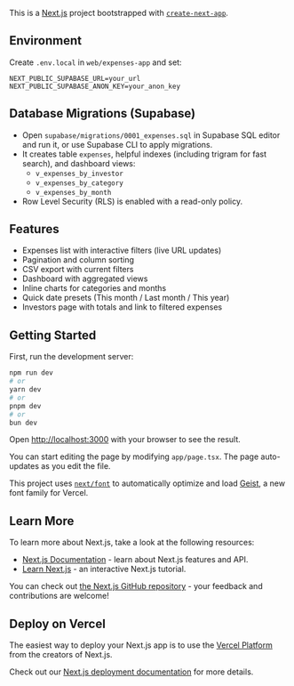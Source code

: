 This is a [Next.js](https://nextjs.org) project bootstrapped with [`create-next-app`](https://nextjs.org/docs/app/api-reference/cli/create-next-app).

## Environment

Create `.env.local` in `web/expenses-app` and set:

```
NEXT_PUBLIC_SUPABASE_URL=your_url
NEXT_PUBLIC_SUPABASE_ANON_KEY=your_anon_key
```

## Database Migrations (Supabase)

- Open `supabase/migrations/0001_expenses.sql` in Supabase SQL editor and run it, or use Supabase CLI to apply migrations.
- It creates table `expenses`, helpful indexes (including trigram for fast search), and dashboard views:
  - `v_expenses_by_investor`
  - `v_expenses_by_category`
  - `v_expenses_by_month`
- Row Level Security (RLS) is enabled with a read-only policy.

## Features

- Expenses list with interactive filters (live URL updates)
- Pagination and column sorting
- CSV export with current filters
- Dashboard with aggregated views
- Inline charts for categories and months
- Quick date presets (This month / Last month / This year)
- Investors page with totals and link to filtered expenses

## Getting Started

First, run the development server:

```bash
npm run dev
# or
yarn dev
# or
pnpm dev
# or
bun dev
```

Open [http://localhost:3000](http://localhost:3000) with your browser to see the result.

You can start editing the page by modifying `app/page.tsx`. The page auto-updates as you edit the file.

This project uses [`next/font`](https://nextjs.org/docs/app/building-your-application/optimizing/fonts) to automatically optimize and load [Geist](https://vercel.com/font), a new font family for Vercel.

## Learn More

To learn more about Next.js, take a look at the following resources:

- [Next.js Documentation](https://nextjs.org/docs) - learn about Next.js features and API.
- [Learn Next.js](https://nextjs.org/learn) - an interactive Next.js tutorial.

You can check out [the Next.js GitHub repository](https://github.com/vercel/next.js) - your feedback and contributions are welcome!

## Deploy on Vercel

The easiest way to deploy your Next.js app is to use the [Vercel Platform](https://vercel.com/new?utm_medium=default-template&filter=next.js&utm_source=create-next-app&utm_campaign=create-next-app-readme) from the creators of Next.js.

Check out our [Next.js deployment documentation](https://nextjs.org/docs/app/building-your-application/deploying) for more details.
